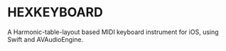 # HEXKEYBOARD #

A Harmonic-table-layout based MIDI keyboard instrument for iOS, using Swift and AVAudioEngine.